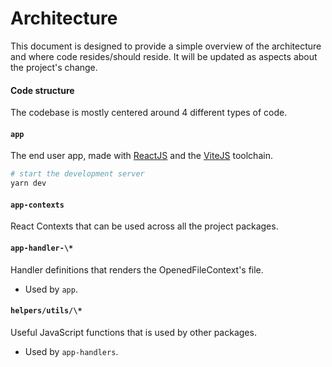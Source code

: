 # Architecture

This document is designed to provide a simple overview of the architecture and where code resides/should reside. It will be updated as aspects about the project's change.

#### Code structure

The codebase is mostly centered around 4 different types of code.

#### `app`

The end user app, made with [ReactJS](https://reactjs.org/) and the [ViteJS](https://vitejs.dev/) toolchain.

```sh
# start the development server
yarn dev
```

#### `app-contexts`

React Contexts that can be used across all the project packages.

#### `app-handler-\*`

Handler definitions that renders the OpenedFileContext's file.

- Used by `app`.

#### `helpers/utils/\*`

Useful JavaScript functions that is used by other packages.

- Used by `app-handlers`.
